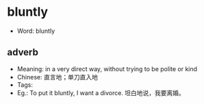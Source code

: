 # bluntly

- Word: bluntly

## adverb

- Meaning: in a very direct way, without trying to be polite or kind
- Chinese: 直言地；单刀直入地
- Tags: 
- Eg.: To put it bluntly, I want a divorce. 坦白地说，我要离婚。

